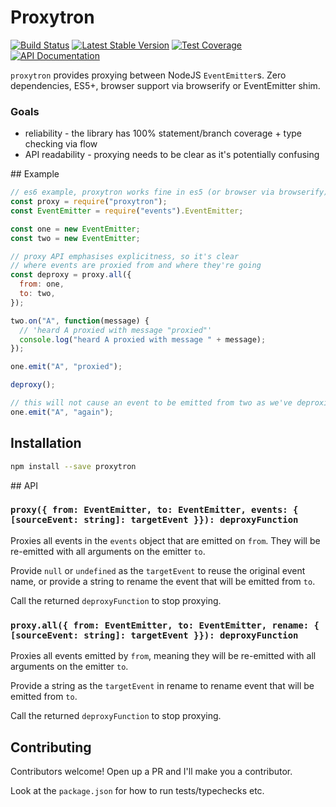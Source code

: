 # Proxytron

[![Build Status](https://travis-ci.org/timruffles/proxytron.svg?branch=master)](https://travis-ci.org/timruffles/proxytron)
[![Latest Stable Version](https://img.shields.io/npm/v/proxytron.svg)](https://www.npmjs.com/package/proxytron)
[![Test Coverage](https://img.shields.io/codecov/c/github/timruffles/npm-proxytron/master.svg)](https://codecov.io/github/timruffles/npm-proxytron?branch=master)
[![API Documentation](https://doc.esdoc.org/github.com/timruffles/npm-proxytron/badge.svg)](https://doc.esdoc.org/github.com/timruffles/npm-proxytron/)

`proxytron` provides proxying between NodeJS `EventEmitter`s. Zero dependencies, ES5+, browser support via browserify or EventEmitter shim.

### Goals

- reliability - the library has 100% statement/branch coverage + type checking via flow
- API readability - proxying needs to be clear as it's potentially confusing

## Example

```js
// es6 example, proxytron works fine in es5 (or browser via browserify)
const proxy = require("proxytron");
const EventEmitter = require("events").EventEmitter;

const one = new EventEmitter;
const two = new EventEmitter;

// proxy API emphasises explicitness, so it's clear
// where events are proxied from and where they're going
const deproxy = proxy.all({
  from: one,
  to: two,
});

two.on("A", function(message) {
  // 'heard A proxied with message "proxied"'
  console.log("heard A proxied with message " + message);
});

one.emit("A", "proxied");

deproxy();

// this will not cause an event to be emitted from two as we've deproxied
one.emit("A", "again");
```

## Installation

```sh
npm install --save proxytron
```

## API

### `proxy({ from: EventEmitter, to: EventEmitter, events: { [sourceEvent: string]: targetEvent }}): deproxyFunction`

Proxies all events in the `events` object that are emitted on `from`. They will be re-emitted with all
arguments on the emitter `to`.

Provide `null` or `undefined` as the `targetEvent` to reuse the original event name, or provide a string
to rename the event that will be emitted from `to`.

Call the returned `deproxyFunction` to stop proxying.

### `proxy.all({ from: EventEmitter, to: EventEmitter, rename: { [sourceEvent: string]: targetEvent }}): deproxyFunction`

Proxies all events emitted by `from`, meaning they will be re-emitted with all arguments on the emitter `to`.

Provide a string as the `targetEvent` in rename to rename event that will be emitted from `to`.

Call the returned `deproxyFunction` to stop proxying.

## Contributing

Contributors welcome! Open up a PR and I'll make you a contributor.

Look at the `package.json` for how to run tests/typechecks etc.
